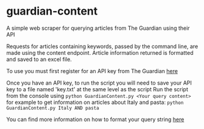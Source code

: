 # guardian-content
A simple web scraper for querying articles from The Guardian using their API

Requests for articles containing keywords, passed by the command line, are made using the content endpoint. 
Article information returned is formatted and saved to an excel file.


To use you must first register for an API key from The Guardian [here](https://open-platform.theguardian.com/access/)

Once you have an API key, to run the script you will need to save your API key to a file named 'key.txt' at the same level as the script 
Run the script from the console using `python GuardianContent.py <Your query content>` for example to get information on articles about Italy and pasta: `python GuardianContent.py Italy AND pasta`

You can find more information on how to format your query string [here](https://open-platform.theguardian.com/documentation/search)
